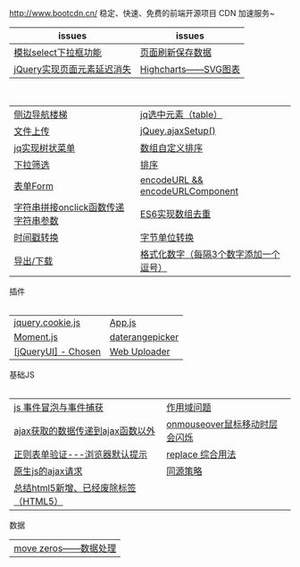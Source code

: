 http://www.bootcdn.cn/ 稳定、快速、免费的前端开源项目 CDN 加速服务~

issues | issues
-|-|
[模拟select下拉框功能](https://github.com/Narutocc/functional-unit/issues/1)|[页面刷新保存数据](https://github.com/Narutocc/functional-unit/issues/2)
[jQuery实现页面元素延迟消失](https://github.com/Narutocc/functional-unit/issues/3)|[Highcharts——SVG图表](https://github.com/Narutocc/functional-unit/issues/4)

<table>
  <tr>
   <td><a href="https://github.com/Narutocc/functional-unit/issues/5"/>侧边导航楼梯</td>
   <td><a href="https://github.com/Narutocc/functional-unit/issues/6"/>jq选中元素（table）</td>
  </tr>
 <tr>
   <td><a href="https://github.com/Narutocc/functional-unit/issues/7"/>文件上传</td>
   <td><a href="https://github.com/Narutocc/functional-unit/issues/8"/>jQuey.ajaxSetup()</td>
  </tr>
 <tr>
   <td><a href="https://github.com/Narutocc/functional-unit/issues/12"/>jq实现树状菜单</td>
  <td><a href="https://github.com/Narutocc/functional-unit/issues/13"/>数组自定义排序</td>
  </tr>
 <tr>
   <td><a href="https://github.com/Narutocc/functional-unit/issues/14"/>下拉筛选</td>
   <td><a href="https://github.com/Narutocc/functional-unit/issues/15"/>排序</td>
  </tr>
 <tr>
   <td><a href="https://github.com/Narutocc/functional-unit/issues/18"/>表单Form</td>
   <td><a href="https://github.com/Narutocc/functional-unit/issues/25"/>encodeURL && encodeURLComponent</td>
  </tr>
 <tr>
   <td><a href="https://github.com/Narutocc/functional-unit/issues/27"/>字符串拼接onclick函数传递字符串参数</td>
   <td><a href="https://github.com/Narutocc/functional-unit/issues/28"/>ES6实现数组去重</td>
 </tr>
 <tr>
   <td><a href="https://github.com/Narutocc/jQuery/issues/29"/>时间戳转换</td>
   <td><a href="https://github.com/Narutocc/functional-unit/issues/30"/>字节单位转换</td>
 </tr>
 <tr>
   <td><a href="https://github.com/Narutocc/jQuery/issues/31"/>导出/下载</td>
   <td><a href="https://github.com/Narutocc/jQuery/issues/34"/>格式化数字（每隔3个数字添加一个逗号）</td>
 </tr>
</table>
<div>插件</div>
<table>
  <tr>
    <td><a href="https://github.com/Narutocc/text-share/issues/10">jquery.cookie.js</a></td>
    <td><a href="https://github.com/Narutocc/text-share/issues/11">App.js</a></td>
  </tr>
 <tr>
    <td><a href="https://github.com/Narutocc/jQuery/issues/9">Moment.js</a></td>
    <td><a href="https://github.com/Narutocc/functional-unit/issues/16"/>daterangepicker</td>
  </tr>
 <tr>
    <td><a href="https://github.com/Narutocc/jQuery/issues/17">[jQueryUI] - Chosen</a></td>
    <td><a href="https://github.com/Narutocc/jQuery/issues/26">Web Uploader</a></td>
  </tr>
</table>
<div>基础JS</div>
<table>
  <tr>
    <td><a href="https://github.com/Narutocc/functional-unit/issues/19"/>js 事件冒泡与事件捕获</td>
    <td><a href="https://github.com/Narutocc/functional-unit/issues/20"/>作用域问题</td>
  </tr>
  <tr>
    <td><a href="https://github.com/Narutocc/jQuery/issues/21"/>ajax获取的数据传递到ajax函数以外</td>
    <td><a href="https://github.com/Narutocc/jQuery/issues/22"/>onmouseover鼠标移动时层会闪烁</td>
  </tr>
  <tr>
    <td><a href="https://github.com/Narutocc/jQuery/issues/23"/>正则表单验证---浏览器默认提示</td>
    <td><a href="https://github.com/Narutocc/jQuery/issues/24"/>replace 综合用法</td>
  </tr>
  <tr>
    <td><a href="https://github.com/Narutocc/jQuery/issues/32"/>原生js的ajax请求</td>
    <td><a href="https://github.com/Narutocc/jQuery/issues/36"/>同源策略</td>
  </tr>
  <tr>
    <td><a href="https://github.com/Narutocc/jQuery/issues/37"/>总结html5新增、已经废除标签（HTML5）</td>
  </tr>
</table>
<div>数据</div>
<table>
  <tr>
    <td><a href="https://github.com/Narutocc/functional-unit/issues/35"/>move zeros——数据处理</td>
  </tr>
</table>
